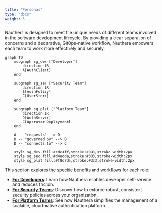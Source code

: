 ```yaml
---
title: "Personas"
type: "docs"
weight: 3
---
```


Nauthera is designed to meet the unique needs of different teams involved in the software development lifecycle. By providing a clear separation of concerns and a declarative, GitOps-native workflow, Nauthera empowers each team to work more effectively and securely.

```mermaid
graph TD
    subgraph sg_dev ["Developer"]
        direction LR
        A[AuthClient]
    end

    subgraph sg_sec ["Security Team"]
        direction LR
        B[AuthPolicy]
        C[UserStore]
    end

    subgraph sg_plat ["Platform Team"]
        direction LR
        D[AuthServer]
        E[Operator Deployment]
    end

    A -- "requests" --> D
    D -- "governed by" --> B
    D -- "connects to" --> C

    style sg_dev fill:#cde4ff,stroke:#333,stroke-width:2px
    style sg_sec fill:#d4edda,stroke:#333,stroke-width:2px
    style sg_plat fill:#f8d7da,stroke:#333,stroke-width:2px
```

This section explores the specific benefits and workflows for each role:

*   **[For Developers](./developers/)**: Learn how Nauthera enables developer self-service and reduces friction.
*   **[For Security Teams](./security/)**: Discover how to enforce robust, consistent security policies across your organization.
*   **[For Platform Teams](./platform-teams/)**: See how Nauthera simplifies the management of a scalable, cloud-native authentication platform.
